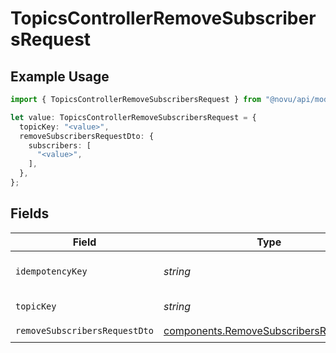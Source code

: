 # TopicsControllerRemoveSubscribersRequest

## Example Usage

```typescript
import { TopicsControllerRemoveSubscribersRequest } from "@novu/api/models/operations";

let value: TopicsControllerRemoveSubscribersRequest = {
  topicKey: "<value>",
  removeSubscribersRequestDto: {
    subscribers: [
      "<value>",
    ],
  },
};
```

## Fields

| Field                                                                                            | Type                                                                                             | Required                                                                                         | Description                                                                                      |
| ------------------------------------------------------------------------------------------------ | ------------------------------------------------------------------------------------------------ | ------------------------------------------------------------------------------------------------ | ------------------------------------------------------------------------------------------------ |
| `idempotencyKey`                                                                                 | *string*                                                                                         | :heavy_minus_sign:                                                                               | A header for idempotency purposes                                                                |
| `topicKey`                                                                                       | *string*                                                                                         | :heavy_check_mark:                                                                               | The topic key                                                                                    |
| `removeSubscribersRequestDto`                                                                    | [components.RemoveSubscribersRequestDto](../../models/components/removesubscribersrequestdto.md) | :heavy_check_mark:                                                                               | N/A                                                                                              |